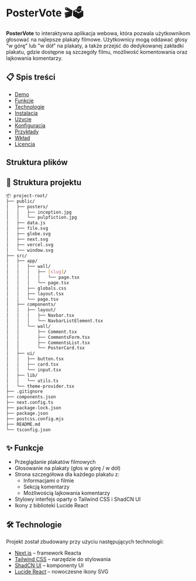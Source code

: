 # PosterVote 🎬🗳️

**PosterVote** to interaktywna aplikacja webowa, która pozwala użytkownikom głosować na najlepsze plakaty filmowe. Użytkownicy mogą oddawać głosy "w górę" lub "w dół" na plakaty, a także przejść do dedykowanej zakładki plakatu, gdzie dostępne są szczegóły filmu, możliwość komentowania oraz lajkowania komentarzy.

## 📋 Spis treści

- [Demo](#demo)
- [Funkcje](#funkcje)
- [Technologie](#technologie)
- [Instalacja](#instalacja)
- [Użycie](#użycie)
- [Konfiguracja](#konfiguracja)
- [Przykłady](#przykłady)
- [Wkład](#wkład)
- [Licencja](#licencja)

## Struktura plików

## 📁 Struktura projektu

```bash
📦 project-root/
├── public/
│   ├── posters/
│   │   ├── inception.jpg
│   │   └── pulpfiction.jpg
│   ├── data.js
│   ├── file.svg
│   ├── globe.svg
│   ├── next.svg
│   ├── vercel.svg
│   └── window.svg
├── src/
│   ├── app/
│   │   ├── wall/
│   │   │   ├── [slug]/
│   │   │   │   └── page.tsx
│   │   │   └── page.tsx
│   │   ├── globals.css
│   │   ├── layout.tsx
│   │   └── page.tsx
│   ├── components/
│   │   ├── layout/
│   │   │   ├── Navbar.tsx
│   │   │   └── NavbarListElement.tsx
│   │   └── wall/
│   │       ├── Comment.tsx
│   │       ├── CommentsForm.tsx
│   │       ├── CommentsList.tsx
│   │       └── PosterCard.tsx
│   ├── ui/
│   │   ├── button.tsx
│   │   ├── card.tsx
│   │   └── input.tsx
│   ├── lib/
│   │   └── utils.ts
│   └── theme-provider.tsx
├── .gitignore
├── components.json
├── next.config.ts
├── package-lock.json
├── package.json
├── postcss.config.mjs
├── README.md
└── tsconfig.json
```




## ✨ Funkcje

- Przeglądanie plakatów filmowych
- Głosowanie na plakaty (głos w górę / w dół)
- Strona szczegółowa dla każdego plakatu z:
  - Informacjami o filmie
  - Sekcją komentarzy
  - Możliwością lajkowania komentarzy
- Stylowy interfejs oparty o Tailwind CSS i ShadCN UI
- Ikony z biblioteki Lucide React

## 🛠 Technologie

Projekt został zbudowany przy użyciu następujących technologii:

- [Next.js](https://nextjs.org/) – framework Reacta
- [Tailwind CSS](https://tailwindcss.com/) – narzędzie do stylowania
- [ShadCN UI]([https://ui.shadcn.dev/](https://ui.shadcn.com/)) – komponenty UI
- [Lucide React](https://lucide.dev/) – nowoczesne ikony SVG

